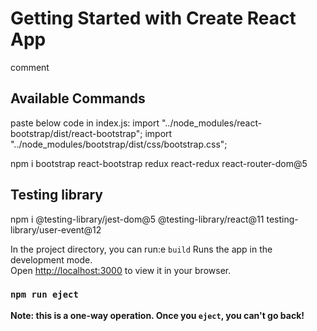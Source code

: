 # Getting Started with Create React App

comment

## Available Commands

paste below code in index.js:
import "../node_modules/react-bootstrap/dist/react-bootstrap";
import "../node_modules/bootstrap/dist/css/bootstrap.css";

npm i bootstrap react-bootstrap redux react-redux react-router-dom@5

## Testing library 
npm i @testing-library/jest-dom@5 @testing-library/react@11 testing-library/user-event@12

In the project directory, you can run:e `build` 
Runs the app in the development mode.\
Open [http://localhost:3000](http://localhost:3000) to view it in your browser.

### `npm run eject`

**Note: this is a one-way operation. Once you `eject`, you can't go back!**

